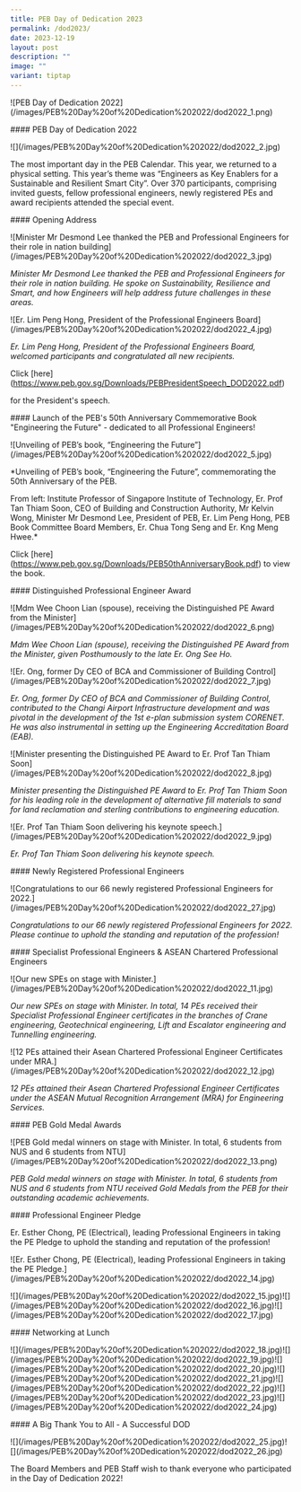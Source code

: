```yaml
---
title: PEB Day of Dedication 2023
permalink: /dod2023/
date: 2023-12-19
layout: post
description: ""
image: ""
variant: tiptap
---
```

<p>![PEB Day of Dedication 2022](/images/PEB%20Day%20of%20Dedication%202022/dod2022_1.png)</p><p>#### PEB Day of Dedication 2022</p><p>![](/images/PEB%20Day%20of%20Dedication%202022/dod2022_2.jpg)</p><p>The most important day in the PEB Calendar. This year, we returned to a physical setting. This year’s theme was “Engineers as Key Enablers for a Sustainable and Resilient Smart City”. Over 370 participants, comprising invited guests, fellow professional engineers, newly registered PEs and award recipients attended the special event.</p><p>#### Opening Address</p><p>![Minister Mr Desmond Lee thanked the PEB and Professional Engineers for their role in nation building](/images/PEB%20Day%20of%20Dedication%202022/dod2022_3.jpg)</p><p><em>Minister Mr Desmond Lee thanked the PEB and Professional Engineers for their role in nation building. He spoke on Sustainability, Resilience and Smart, and how Engineers will help address future challenges in these areas.</em></p><p>![Er. Lim Peng Hong, President of the Professional Engineers Board](/images/PEB%20Day%20of%20Dedication%202022/dod2022_4.jpg)</p><p><em>Er. Lim Peng Hong, President of the Professional Engineers Board, welcomed participants and congratulated all new recipients.</em></p><p>Click [here](<a href="https://www.peb.gov.sg/Downloads/PEBPresidentSpeech_DOD2022.pdf" rel="noopener noreferrer nofollow" target="_blank">https://www.peb.gov.sg/Downloads/PEBPresidentSpeech_DOD2022.pdf</a>)</p><p> for the President's speech.</p><p> </p><p>#### Launch of the PEB's 50th Anniversary Commemorative Book "Engineering the Future" - dedicated to all Professional Engineers!</p><p>![Unveiling of PEB’s book, “Engineering the Future”](/images/PEB%20Day%20of%20Dedication%202022/dod2022_5.jpg)</p><p>*Unveiling of PEB’s book, “Engineering the Future”, commemorating the 50th Anniversary of the PEB.  </p><p>From left: Institute Professor of Singapore Institute of Technology, Er. Prof Tan Thiam Soon, CEO of Building and Construction Authority, Mr Kelvin Wong, Minister Mr Desmond Lee, President of PEB, Er. Lim Peng Hong, PEB Book Committee Board Members, Er. Chua Tong Seng and Er. Kng Meng Hwee.*</p><p>Click [here](<a href="https://www.peb.gov.sg/Downloads/PEB50thAnniversaryBook.pdf" rel="noopener noreferrer nofollow" target="_blank">https://www.peb.gov.sg/Downloads/PEB50thAnniversaryBook.pdf</a>) to view the book.</p><p>#### Distinguished Professional Engineer Award</p><p>![Mdm Wee Choon Lian (spouse), receiving the Distinguished PE Award from the Minister](/images/PEB%20Day%20of%20Dedication%202022/dod2022_6.png)</p><p><em>Mdm Wee Choon Lian (spouse), receiving the Distinguished PE Award from the Minister, given Posthumously to the late Er. Ong See Ho.</em></p><p>![Er. Ong, former Dy CEO of BCA and Commissioner of Building Control](/images/PEB%20Day%20of%20Dedication%202022/dod2022_7.jpg)</p><p><em>Er. Ong, former Dy CEO of BCA and Commissioner of Building Control, contributed to the Changi Airport Infrastructure development and was pivotal in the development of the 1st e-plan submission system CORENET. He was also instrumental in setting up the Engineering Accreditation Board (EAB).</em></p><p>![Minister presenting the Distinguished PE Award to Er. Prof Tan Thiam Soon](/images/PEB%20Day%20of%20Dedication%202022/dod2022_8.jpg)</p><p><em>Minister presenting the Distinguished PE Award to Er. Prof Tan Thiam Soon for his leading role in the development of alternative fill materials to sand for land reclamation and sterling contributions to engineering education.</em></p><p>![Er. Prof Tan Thiam Soon delivering his keynote speech.](/images/PEB%20Day%20of%20Dedication%202022/dod2022_9.jpg)</p><p><em>Er. Prof Tan Thiam Soon delivering his keynote speech.</em></p><p>#### Newly Registered Professional Engineers</p><p>![Congratulations to our 66 newly registered Professional Engineers for 2022.](/images/PEB%20Day%20of%20Dedication%202022/dod2022_27.jpg)</p><p><em>Congratulations to our 66 newly registered Professional Engineers for 2022. Please continue to uphold the standing and reputation of the profession!</em></p><p>#### Specialist Professional Engineers &amp; ASEAN Chartered Professional Engineers</p><p>![Our new SPEs on stage with Minister.](/images/PEB%20Day%20of%20Dedication%202022/dod2022_11.jpg)</p><p><em>Our new SPEs on stage with Minister. In total, 14 PEs received their Specialist Professional Engineer certificates in the branches of Crane engineering, Geotechnical engineering, Lift and Escalator engineering and Tunnelling engineering.</em></p><p>![12 PEs attained their Asean Chartered Professional Engineer Certificates under MRA.](/images/PEB%20Day%20of%20Dedication%202022/dod2022_12.jpg)</p><p><em>12 PEs attained their Asean Chartered Professional Engineer Certificates under the ASEAN Mutual Recognition Arrangement (MRA) for Engineering Services.</em></p><p>#### PEB Gold Medal Awards</p><p>![PEB Gold medal winners on stage with Minister. In total, 6 students from NUS and 6 students from NTU](/images/PEB%20Day%20of%20Dedication%202022/dod2022_13.png)</p><p><em>PEB Gold medal winners on stage with Minister. In total, 6 students from NUS and 6 students from NTU received Gold Medals from the PEB for their outstanding academic achievements.</em></p><p>#### Professional Engineer Pledge</p><p>Er. Esther Chong, PE (Electrical), leading Professional Engineers in taking the PE Pledge to uphold the standing and reputation of the profession!</p><p>![Er. Esther Chong, PE (Electrical), leading Professional Engineers in taking the PE Pledge.](/images/PEB%20Day%20of%20Dedication%202022/dod2022_14.jpg)</p><p>![](/images/PEB%20Day%20of%20Dedication%202022/dod2022_15.jpg)![](/images/PEB%20Day%20of%20Dedication%202022/dod2022_16.jpg)![](/images/PEB%20Day%20of%20Dedication%202022/dod2022_17.jpg)</p><p>#### Networking at Lunch</p><p>![](/images/PEB%20Day%20of%20Dedication%202022/dod2022_18.jpg)![](/images/PEB%20Day%20of%20Dedication%202022/dod2022_19.jpg)![](/images/PEB%20Day%20of%20Dedication%202022/dod2022_20.jpg)![](/images/PEB%20Day%20of%20Dedication%202022/dod2022_21.jpg)![](/images/PEB%20Day%20of%20Dedication%202022/dod2022_22.jpg)![](/images/PEB%20Day%20of%20Dedication%202022/dod2022_23.jpg)![](/images/PEB%20Day%20of%20Dedication%202022/dod2022_24.jpg)</p><p>#### A Big Thank You to All - A Successful DOD</p><p>![](/images/PEB%20Day%20of%20Dedication%202022/dod2022_25.jpg)![](/images/PEB%20Day%20of%20Dedication%202022/dod2022_26.jpg)</p><p>The Board Members and PEB Staff wish to thank everyone who participated in the Day of Dedication 2022!</p>